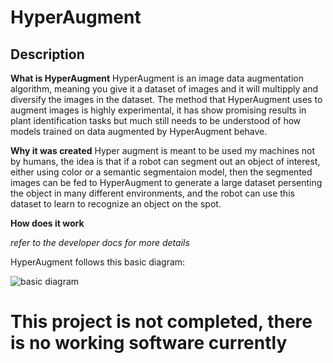 # HyperAugment

## Description

**What is HyperAugment**
HyperAugment is an image data augmentation algorithm, meaning you give it a dataset of images and it will multipply and diversify the images in the dataset. The method that HyperAugment uses to augment images is highly experimental, it has show promising results in plant identification tasks but much still needs to be understood of how models trained on data augmented by HyperAugment behave.

**Why it was created**
Hyper augment is meant to be used my machines not by humans, the idea is that if a robot can segment out an object of interest, either using color or a semantic segmentaion model, then the segmented images can be fed to HyperAugment to generate a large dataset persenting the object in many different environments, and the robot can use this dataset to learn to recognize an object on the spot.

**How does it work**

*refer to the developer docs for more details*

HyperAugment follows this basic diagram:

![basic diagram](./docs/images/augment-flow.jpg)





# This project is not completed, there is no working software currently
